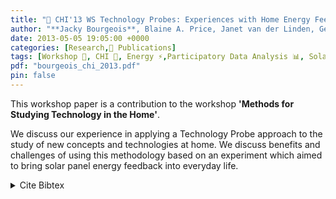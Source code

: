 ```yaml
---
title: "📜 CHI'13 WS Technology Probes: Experiences with Home Energy Feedback"
author: "**Jacky Bourgeois**, Blaine A. Price, Janet van der Linden, Gerd Kortuem"
date: 2013-05-05 19:05:00 +0000
categories: [Research,📜 Publications]
tags: [Workshop 📘, CHI 🎯, Energy ⚡,Participatory Data Analysis 📊, Solar Panel ⚡]
pdf: "bourgeois_chi_2013.pdf"
pin: false
---
```


This workshop paper is a contribution to the workshop __'Methods for Studying Technology in the Home'__.

We discuss our experience in applying a Technology Probe approach to the study of new concepts and technologies at home. We discuss benefits and challenges of using this methodology based on an experiment which aimed to bring solar panel energy feedback into everyday life.


<details>
    <summary>Cite Bibtex</summary>
    <pre>
@inproceedings{oro36791,
    booktitle = {Methods for Studying Technology in the Home},
        month = {April},
        title = {Technology probes: experiences with home energy feedback},
        author = {Jacky Bourgeois and Janet van der Linden and Blaine Price and Gerd Kortuem},
        year = {2013},
        note = {Methods for Studying Technology in the Home is a workshop to be held as part of the ACM SIGCHI Conference on Human Factors in Computing Systems (CHI) in Paris, France from 27th April ? 2nd May 2013.

ISBN: 978-1-4503-1952-2},
    keywords = {technology probe; energy feedback; home study},
            url = {http://oro.open.ac.uk/36791/},
    abstract = {We discuss our experience in applying a Technology Probe approach to the study of new concepts and technologies at home. We discuss benefits and challenges of using this methodology based on an experiment which aimed to bring solar panel energy feedback into everyday life.}
}
    </pre>
</details>
